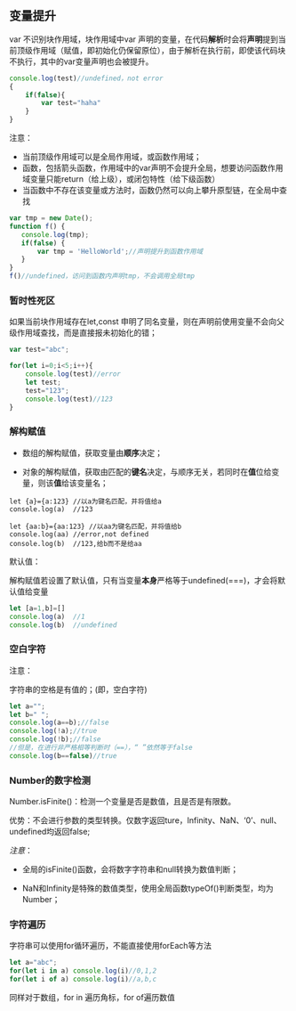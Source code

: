 ## 变量提升

var 不识别块作用域，块作用域中var 声明的变量，在代码**解析**时会将**声明**提到当前顶级作用域（赋值，即初始化仍保留原位），由于解析在执行前，即使该代码块不执行，其中的var变量声明也会被提升。

```javascript
console.log(test)//undefined，not error
{
    if(false){
        var test="haha"
    }
}
```

注意：

- 当前顶级作用域可以是全局作用域，或函数作用域；
- 函数，包括箭头函数，作用域中的var声明不会提升全局，想要访问函数作用域变量只能return（给上级），或闭包特性（给下级函数）
- 当函数中不存在该变量或方法时，函数仍然可以向上攀升原型链，在全局中查找

```javascript
var tmp = new Date();
function f() {
   console.log(tmp);    
   if(false) {
       var tmp = 'HelloWorld';//声明提升到函数作用域
   }
}
f()//undefined，访问到函数内声明tmp，不会调用全局tmp
```

### 暂时性死区

如果当前块作用域存在let,const 申明了同名变量，则在声明前使用变量不会向父级作用域查找，而是直接报未初始化的错；

```javascript
var test="abc";

for(let i=0;i<5;i++){
    console.log(test)//error
    let test;
    test="123";
    console.log(test)//123
}
```

### 解构赋值

- 数组的解构赋值，获取变量由**顺序**决定；

- 对象的解构赋值，获取由匹配的**键名**决定，与顺序无关，若同时在**值**位给变量，则该**值**给该变量名；

```javas
let {a}={a:123}	//以a为键名匹配，并将值给a
console.log(a)	//123

let {aa:b}={aa:123}	//以aa为键名匹配，并将值给b
console.log(aa)	//error,not defined
console.log(b)	//123,给b而不是给aa
```

默认值：

解构赋值若设置了默认值，只有当变量**本身**严格等于undefined(===)，才会将默认值给变量

```javascript
let [a=1,b]=[]
console.log(a)	//1
console.log(b)	//undefined
```

### 空白字符

注意：

字符串的空格是有值的；(即，空白字符)	

```javascript
let a="";
let b=" ";
console.log(a==b);//false
console.log(!a);//true
console.log(!b);//false
//但是，在进行非严格相等判断时（==），“ ”依然等于false
console.log(b==false)//true
```



### Number的数字检测

Number.isFinite()：检测一个变量是否是数值，且是否是有限数。

优势：不会进行参数的类型转换。仅数字返回ture，Infinity、NaN、‘0’、null、undefined均返回false;

*注意*：

- 全局的isFinite()函数，会将数字字符串和null转换为数值判断；

- NaN和Infinity是特殊的数值类型，使用全局函数typeOf()判断类型，均为Number；



### 字符遍历

字符串可以使用for循环遍历，不能直接使用forEach等方法

```javascript
let a="abc";
for(let i in a) console.log(i)//0,1,2
for(let i of a) console.log(i)//a,b,c
```

同样对于数组，for in 遍历角标，for of遍历数值










